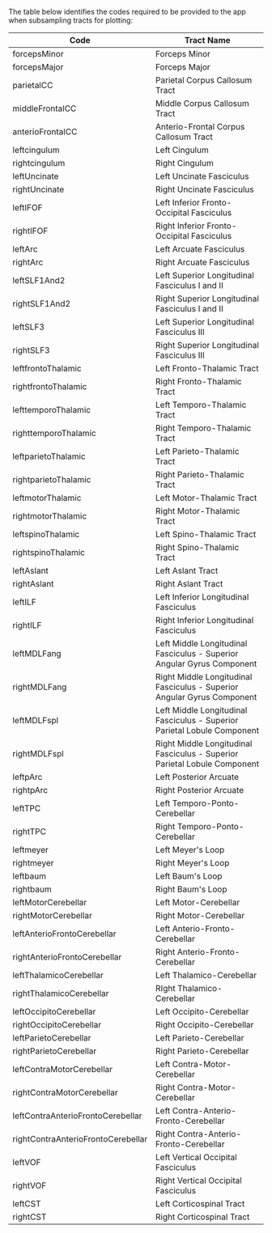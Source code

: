 The table below identifies the codes required to be provided to the app when subsampling tracts for plotting:

| Code | Tract Name |
|---|---|
| forcepsMinor | Forceps Minor |
| forcepsMajor | Forceps Major |
| parietalCC | Parietal Corpus Callosum Tract |
| middleFrontalCC | Middle Corpus Callosum Tract |
| anterioFrontalCC | Anterio-Frontal Corpus Callosum Tract |
| leftcingulum | Left Cingulum |
| rightcingulum | Right Cingulum |
| leftUncinate | Left Uncinate Fasciculus |
| rightUncinate | Right Uncinate Fasciculus |
| leftIFOF | Left Inferior Fronto-Occipital Fasciculus |
| rightIFOF | Right Inferior Fronto-Occipital Fasciculus |
| leftArc | Left Arcuate Fasciculus |
| rightArc | Right Arcuate Fasciculus |
| leftSLF1And2 | Left Superior Longitudinal Fasciculus I and II |
| rightSLF1And2 | Right Superior Longitudinal Fasciculus I and II |
| leftSLF3 | Left Superior Longitudinal Fasciculus III |
| rightSLF3 | Right  Superior Longitudinal Fasciculus III |
| leftfrontoThalamic | Left Fronto-Thalamic Tract |
| rightfrontoThalamic | Right Fronto-Thalamic Tract |
| lefttemporoThalamic | Left Temporo-Thalamic Tract |
| righttemporoThalamic | Right Temporo-Thalamic Tract |
| leftparietoThalamic | Left Parieto-Thalamic Tract |
| rightparietoThalamic | Right Parieto-Thalamic Tract |
| leftmotorThalamic | Left Motor-Thalamic Tract |
| rightmotorThalamic | Right Motor-Thalamic Tract |
| leftspinoThalamic | Left Spino-Thalamic Tract |
| rightspinoThalamic | Right Spino-Thalamic Tract |
| leftAslant | Left Aslant Tract |
| rightAslant | Right Aslant Tract |
| leftILF | Left Inferior Longitudinal Fasciculus |
| rightILF | Right Inferior Longitudinal Fasciculus |
| leftMDLFang | Left Middle Longitudinal Fasciculus - Superior Angular Gyrus Component |
| rightMDLFang | Right Middle Longitudinal Fasciculus - Superior Angular Gyrus Component |
| leftMDLFspl | Left Middle Longitudinal Fasciculus - Superior Parietal Lobule Component |
| rightMDLFspl | Right Middle Longitudinal Fasciculus - Superior Parietal Lobule Component |
| leftpArc | Left Posterior Arcuate |
| rightpArc | Right Posterior Arcuate |
| leftTPC | Left Temporo-Ponto-Cerebellar |
| rightTPC | Right Temporo-Ponto-Cerebellar |
| leftmeyer | Left Meyer's Loop |
| rightmeyer | Right Meyer's Loop |
| leftbaum | Left Baum's Loop |
| rightbaum | Right Baum's Loop |
| leftMotorCerebellar | Left Motor-Cerebellar |
| rightMotorCerebellar | Right Motor-Cerebellar |
| leftAnterioFrontoCerebellar | Left Anterio-Fronto-Cerebellar |
| rightAnterioFrontoCerebellar | Right Anterio-Fronto-Cerebellar |
| leftThalamicoCerebellar | Left Thalamico-Cerebellar |
| rightThalamicoCerebellar | RIght Thalamico-Cerebellar |
| leftOccipitoCerebellar | Left Occipito-Cerebellar |
| rightOccipitoCerebellar | Right Occipito-Cerebellar |
| leftParietoCerebellar | Left Parieto-Cerebellar |
| rightParietoCerebellar | Right Parieto-Cerebellar |
| leftContraMotorCerebellar | Left Contra-Motor-Cerebellar |
| rightContraMotorCerebellar | Right Contra-Motor-Cerebellar |
| leftContraAnterioFrontoCerebellar | Left Contra-Anterio-Fronto-Cerebellar |
| rightContraAnterioFrontoCerebellar | Right Contra-Anterio-Fronto-Cerebellar |
| leftVOF | Left Vertical Occipital Fasciculus |
| rightVOF | Right Vertical Occipital Fasciculus |
| leftCST | Left Corticospinal Tract |
| rightCST | Right Corticospinal Tract |